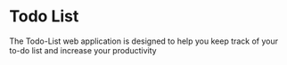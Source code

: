 # Todo List
The Todo-List web application is designed to help you keep track of your to-do list and increase your productivity